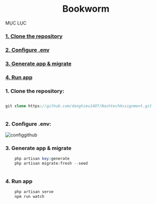 <h1 align="center"> Bookworm </h1>

MỤC LỤC

### [1. Clone the repository ](#I)  

### [2. Configure .env ](#II)  

### [3. Generate app & migrate](#III)  

### [4. Run app](#IV)

<a name="I"></a>
### 1. Clone the repository:
```php

git clone https://github.com/danghieu1407/NashtechAssignment.git
    
```
<a name="II"></a>

### 2. Configure .env:

![configgithub](https://user-images.githubusercontent.com/74227813/178265148-fa5f6273-6a2f-4488-93b1-aca7c4794858.png)


<a name="III"></a>

### 3. Generate app & migrate 
```php
    php artisan key:generate
    php artisan migrate:fresh --seed
    
```
<a name="IV"></a>

### 4. Run app 
```php
    php artisan serve
    npm run watch
    
```
